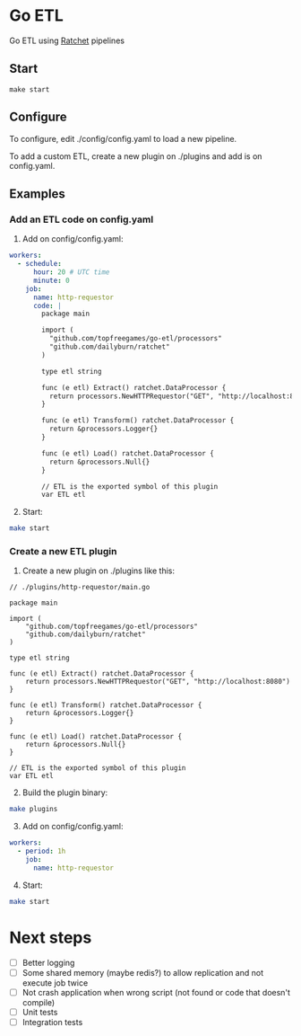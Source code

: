 Go ETL
=======

Go ETL using [Ratchet](https://github.com/dailyburn/ratchet) pipelines

## Start

`make start`

## Configure

To configure, edit ./config/config.yaml to load a new pipeline.

To add a custom ETL, create a new plugin on ./plugins and add is on config.yaml.

## Examples

### Add an ETL code on config.yaml

1) Add on config/config.yaml:
```yaml
workers:
  - schedule:
      hour: 20 # UTC time
      minute: 0
    job:
      name: http-requestor
      code: |
        package main

        import (
          "github.com/topfreegames/go-etl/processors"
          "github.com/dailyburn/ratchet"
        )

        type etl string

        func (e etl) Extract() ratchet.DataProcessor {
          return processors.NewHTTPRequestor("GET", "http://localhost:8080")
        }

        func (e etl) Transform() ratchet.DataProcessor {
          return &processors.Logger{}
        }

        func (e etl) Load() ratchet.DataProcessor {
          return &processors.Null{}
        }

        // ETL is the exported symbol of this plugin
        var ETL etl
```

2) Start:
```bash
make start
```

### Create a new ETL plugin

1) Create a new plugin on ./plugins like this: 
```golang
// ./plugins/http-requestor/main.go

package main

import (
	"github.com/topfreegames/go-etl/processors"
	"github.com/dailyburn/ratchet"
)

type etl string

func (e etl) Extract() ratchet.DataProcessor {
	return processors.NewHTTPRequestor("GET", "http://localhost:8080")
}

func (e etl) Transform() ratchet.DataProcessor {
	return &processors.Logger{}
}

func (e etl) Load() ratchet.DataProcessor {
	return &processors.Null{}
}

// ETL is the exported symbol of this plugin
var ETL etl
```

2) Build the plugin binary:

```bash
make plugins
```

3) Add on config/config.yaml:
```yaml
workers:
  - period: 1h
    job:
      name: http-requestor
```

4) Start:
```bash
make start
```

# Next steps

- [ ] Better logging
- [ ] Some shared memory (maybe redis?) to allow replication and not execute job twice
- [ ] Not crash application when wrong script (not found or code that doesn't compile)
- [ ] Unit tests
- [ ] Integration tests
